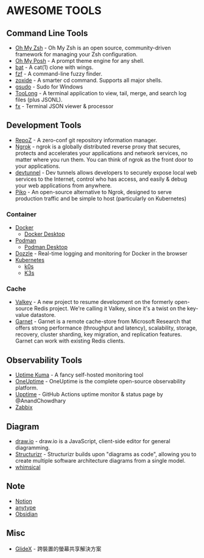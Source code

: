 # AWESOME TOOLS

## Command Line Tools

- [Oh My Zsh](https://ohmyz.sh) - Oh My Zsh is an open source, community-driven framework for managing your Zsh configuration.
- [Oh My Posh](https://ohmyposh.dev) - A prompt theme engine for any shell.
- [bat](https://github.com/sharkdp/bat) - A cat(1) clone with wings.
- [fzf](https://github.com/junegunn/fzf) - A command-line fuzzy finder.
- [zoxide](https://github.com/ajeetdsouza/zoxide) - A smarter cd command. Supports all major shells.
- [gsudo](https://github.com/gerardog/gsudo) - Sudo for Windows
- [TooLong](https://github.com/Textualize/toolong) - A terminal application to view, tail, merge, and search log files (plus JSONL).
- [fx](https://github.com/antonmedv/fx) - Terminal JSON viewer & processor

## Development Tools

- [RepoZ](https://github.com/awaescher/RepoZ) - A zero-conf git repository information manager.
- [Ngrok](https://ngrok.com/) - ngrok is a globally distributed reverse proxy that secures, protects and accelerates your applications and network services, no matter where you run them. You can think of ngrok as the front door to your applications.
- [devtunnel](https://learn.microsoft.com/zh-tw/azure/developer/dev-tunnels/) - Dev tunnels allows developers to securely expose local web services to the Internet, control who has access, and easily & debug your web applications from anywhere.
- [Piko](https://github.com/andydunstall/piko) - An open-source alternative to Ngrok, designed to serve production traffic and be simple to host (particularly on Kubernetes)

### Container

- [Docker](https://www.docker.com/)
  - [Docker Desktop](https://www.docker.com/products/docker-desktop/)
- [Podman](https://podman.io/)
  - [Podman Desktop](https://podman-desktop.io/)
- [Dozzle](https://dozzle.dev/) - Real-time logging and monitoring for Docker in the browser
- [Kubernetes](https://kubernetes.io/)
  - [k0s](https://k0sproject.io/)
  - [K3s](https://k3s.io/)

### Cache

- [Valkey](https://github.com/valkey-io/valkey) - A new project to resume development on the formerly open-source Redis project. We're calling it Valkey, since it's a twist on the key-value datastore.
- [Garnet](https://github.com/microsoft/garnet) - Garnet is a remote cache-store from Microsoft Research that offers strong performance (throughput and latency), scalability, storage, recovery, cluster sharding, key migration, and replication features. Garnet can work with existing Redis clients.

## Observability Tools

- [Uptime Kuma](https://github.com/louislam/uptime-kuma) - A fancy self-hosted monitoring tool
- [OneUptime](https://github.com/OneUptime/oneuptime) - OneUptime is the complete open-source observability platform.
- [Upptime](https://github.com/upptime/upptime) - GitHub Actions uptime monitor & status page by @AnandChowdhary
- [Zabbix](https://www.zabbix.com/)

## Diagram

- [draw.io](https://www.drawio.com/) - draw.io is a JavaScript, client-side editor for general diagramming.
- [Structurizr](https://structurizr.com/) - Structurizr builds upon "diagrams as code", allowing you to create multiple software architecture diagrams from a single model.
- [whimsical](https://whimsical.com/)

## Note

- [Notion](https://www.notion.so/)
- [anytype](https://anytype.io/)
- [Obsidian](https://obsidian.md/)

## Misc

- [GlideX](https://www.asus.com/tw/content/glidex/) - 跨裝置的螢幕共享解決方案

